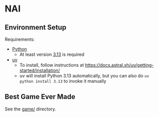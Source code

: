 # NAI

## Environment Setup

Requirements:
- [Python](https://www.python.org/)
  - At least version [3.13](https://www.python.org/downloads/release/python-3139/) is required
- [uv](https://docs.astral.sh/uv/)
  - To install, follow instructions at https://docs.astral.sh/uv/getting-started/installation/
  - uv will install Python 3.13 automatically, but you can also do `uv python install 3.13` to invoke it manually

## Best Game Ever Made

See the [game/](./game/README.md) directory.

